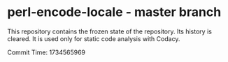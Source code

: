# perl-encode-locale - master branch

This repository contains the frozen state of the repository.
Its history is cleared. It is used only for static code
analysis with Codacy.

Commit Time: 1734565969